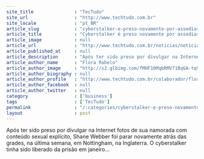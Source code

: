 ```yaml
---
site_title               : "TecTudo"
site_url                 : "http://www.techtudo.com.br"
site_locale              : "pt_BR"
article_slug             : "cyberstalker-e-preso-novamente-por-assediar-duas-estudantes"
article_title            : "Cyberstalker é preso novamente por assediar duas estudantes"
article_image            : null
article_url              : "http://www.techtudo.com.br/noticias/noticia/2012/09/cyberstalker-e-preso-novamente-por-assediar-duas-estudantes.html"
article_published_at     : null
article_description      : "Após ter sido preso por divulgar na Internet fotos de sua namorada com conteúdo sexual explícito, Shane Webber foi parar novamente atrás das grades, na última semana, em Nottingham, na Inglaterra. O cyberstalker tinha sido liberado da prisão em janeiro..."
article_author_name      : "Flora Rabelo"
article_author_image     : "http://s2.glbimg.com/fMHF10MqbRMV71BqGA-tqV_gwYQ=/30x30/s2.glbimg.com/dJSXUghC8B75SkEmlkEDfJdim3E=/140x140/s.glbimg.com/po/tt2/f/original/2013/11/12/flora.jpg"
article_author_biography : null
article_author_profile   : "http://www.techtudo.com.br/colaborador/flora-rabelo.html"
article_author_facebook  : null
article_author_twitter   : null
category                 : ['business']
tags                     : ['TecTudo']
permalink                : "/:categories/cyberstalker-e-preso-novamente-por-assediar-duas-estudantes/"
layout                   : post
---
```


Após ter sido preso por divulgar na Internet fotos de sua namorada com conteúdo sexual explícito, Shane Webber foi parar novamente atrás das grades, na última semana, em Nottingham, na Inglaterra. O cyberstalker tinha sido liberado da prisão em janeiro...

